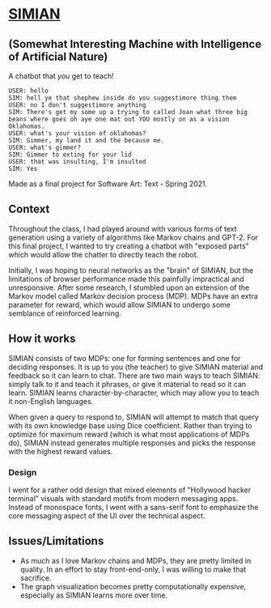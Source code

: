 # [SIMIAN](https://bennyboy.tech/simian)

## (Somewhat Interesting Machine with Intelligence of Artificial Nature)

A chatbot that *you* get to teach!

```
USER: hello
SIM: hell ye that shephew inside do you suggestimore thing them
USER: no I don't suggestimore anything
SIM: There's get my some up a trying to called Joan what three big beans where goes oh aye one mat out YOU mostly on as a vision Oklahomas.
USER: what's your vision of oklahomas?
SIM: Gimmer, my land it and the because me.
USER: what's gimmer?
SIM: Gimmer to exting for your lid
USER: that was insulting, I'm insulted
SIM: Yes
```

Made as a final project for Software Art: Text - Spring 2021.

## Context

Throughout the class, I had played around with various forms of text generation using a variety of algorithms like Markov chains and GPT-2. For this final project, I wanted to try creating a chatbot with "exposed parts" which would allow the chatter to directly teach the robot.

Initially, I was hoping to neural networks as the "brain" of SIMIAN, but the limitations of browser performance made this painfully impractical and unresponsive. After some research, I stumbled upon an extension of the Markov model called Markov decision process (MDP). MDPs have an extra parameter for reward, which would allow SIMIAN to undergo some semblance of reinforced learning.

## How it works

SIMIAN consists of two MDPs: one for forming sentences and one for deciding responses. It is up to you (the teacher) to give SIMIAN material and feedback so it can learn to chat. There are two main ways to teach SIMIAN: simply talk to it and teach it phrases, or give it material to read so it can learn. SIMIAN learns character-by-character, which may allow you to teach it non-English languages.

When given a query to respond to, SIMIAN will attempt to match that query with its own knowledge base using Dice coefficient. Rather than trying to optimize for maximum reward (which is what most applications of MDPs do), SIMIAN instead generates multiple responses and picks the response with the highest reward values.

### Design

I went for a rather odd design that mixed elements of "Hollywood hacker terminal" visuals with standard motifs from modern messaging apps. Instead of monospace fonts, I went with a sans-serif font to emphasize the core messaging aspect of the UI over the technical aspect.

## Issues/Limitations

- As much as I love Markov chains and MDPs, they are pretty limited in quality. In an effort to stay front-end-only, I was willing to make that sacrifice.
- The graph visualization becomes pretty computationally expensive, especially as SIMIAN learns more over time.
